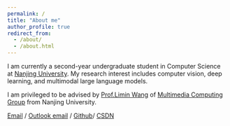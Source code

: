 ```yaml
---
permalink: /
title: "About me"
author_profile: true
redirect_from: 
  - /about/
  - /about.html
---
```


I am currently a second-year undergraduate student in Computer Science at [Nanjing University](https://www.nju.edu.cn/). My research interest includes computer vision, deep learning, and multimodal large language models.

I am privileged to be advised by [Prof.Limin Wang](https://wanglimin.github.io/) of [Multimedia Computing Group](https://mcg.nju.edu.cn/en/index.html) from Nanjing University.

[Email](241220113@smail.nju.edu.cn) / [Outlook email](MerrikLing@outlook.com) / [Github](https://github.com/MerrikLing)/ [CSDN](https://blog.csdn.net/2403_87029609?type=blog)


